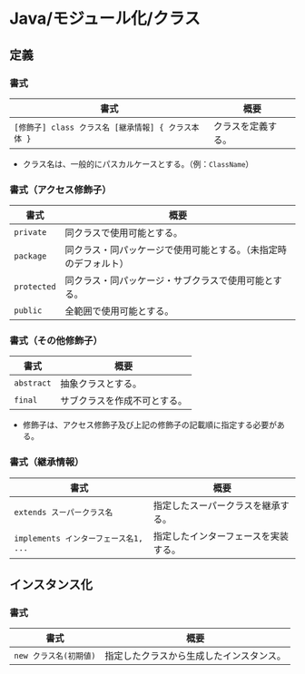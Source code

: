 # Java/モジュール化/クラス

## 定義

### 書式

| 書式                                                | 概要               |
| --------------------------------------------------- | ------------------ |
| `[修飾子] class クラス名 [継承情報] { クラス本体 }` | クラスを定義する。 |

- クラス名は、一般的にパスカルケースとする。（例：`ClassName`）

### 書式（アクセス修飾子）

| 書式        | 概要                                                         |
| ----------- | ------------------------------------------------------------ |
| `private`   | 同クラスで使用可能とする。                                   |
| `package`   | 同クラス・同パッケージで使用可能とする。（未指定時のデフォルト） |
| `protected` | 同クラス・同パッケージ・サブクラスで使用可能とする。         |
| `public`    | 全範囲で使用可能とする。                                     |

### 書式（その他修飾子）

| 書式       | 概要                         |
| ---------- | ---------------------------- |
| `abstract` | 抽象クラスとする。           |
| `final`    | サブクラスを作成不可とする。 |

- 修飾子は、アクセス修飾子及び上記の修飾子の記載順に指定する必要がある。

### 書式（継承情報）

| 書式                                  | 概要                                 |
| ------------------------------------- | ------------------------------------ |
| `extends スーパークラス名`            | 指定したスーパークラスを継承する。   |
| `implements インターフェース名1, ...` | 指定したインターフェースを実装する。 |

## インスタンス化

### 書式

| 書式                   | 概要                                     |
| ---------------------- | ---------------------------------------- |
| `new クラス名(初期値)` | 指定したクラスから生成したインスタンス。 |
